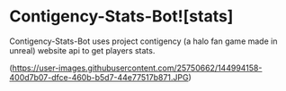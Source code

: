 # Contigency-Stats-Bot![stats]
Contigency-Stats-Bot uses project contigency (a halo fan game made in unreal) website api to get players stats.

(https://user-images.githubusercontent.com/25750662/144994158-400d7b07-dfce-460b-b5d7-44e77517b871.JPG)
